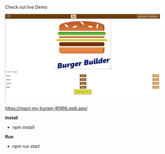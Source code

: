 
Check out live Demo

![Image of website](https://github.com/troias/burger-builder/blob/master/public/images/robinhood.webp)

https://react-my-burger-8f966.web.app/

 **Install**
 
- npm install

**Run**

- npm run start
